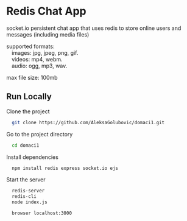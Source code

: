 
# Redis Chat App

socket.io persistent chat app that uses redis to store online users and messages (including media files)  

supported formats:  
&emsp;images: jpg, jpeg, png, gif.  
&emsp;videos: mp4, webm.  
&emsp;audio: ogg, mp3, wav.  

max file size: 100mb

## Run Locally

Clone the project

```bash
  git clone https://github.com/AleksaGolubovic/domaci1.git
```

Go to the project directory

```bash
  cd domaci1
```

Install dependencies

```bash
  npm install redis express socket.io ejs
```

Start the server

```bash
  redis-server
  redis-cli
  node index.js

  browser localhost:3000
```

